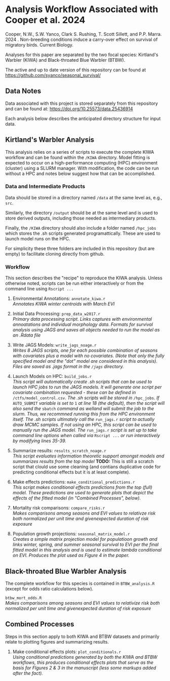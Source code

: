 # Analysis Workflow Associated with Cooper et al. 2024
Cooper, N.W., S.W. Yanco, Clark S. Rushing, T. Scott Sillett, and P.P. Marra. 2024 . Non-breeding conditions induce a carry-over effect on survival of migratory birds. Current Biology.

Analyses for this paper are separated by the two focal species:  Kirtland's Warbler (KIWA) and Black-throated Blue Warbler (BTBW).

The active and up to date version of this repository can be found at https://github.com/syanco/seasonal_survival/

## Data Notes

Data associated with this project is stored separately from this repository and can be found at: https://doi.org/10.25573/data.25436914

Each analysis below describes the anticipated directory structure for input data.


## Kirtland's Warbler Analysis

This analysis relies on a series of scripts to execute the complete KIWA workflow and can be found within the `/KIWA` directory.  Model fitting is expected to occur on a high-performance computing (HPC) environment (cluster) using a SLURM manager.  With modification, the code can be run without a HPC and notes below suggest how that can be accomplished.

### Data and Intermediate Products

Data should be stored in a directory named `/data` at the same level as, e.g., `src`. 

Similarly, the directory `/output` should be at the same level and is used to store derived outputs, including those needed as intermediary products.

Finally, the `/KIWA` directory should also include a folder named `/hpc_jobs` which stores the .sh scripts generated programattically. These are used to launch model runs on the HPC.

For simplicity these three folders are included in this repository (but are empty) to facilitate cloning directly from github.

### Workflow

This section describes the "recipe" to reproduce the KIWA analysis.  Unless otherwise noted, scripts can be run either interactively or from the command line using `Rscript ...`

1.  Environmental Annotations:  `annotate_kiwa.r`  
*Annotates KIWA winter centroids with March EVI*

2.  Initial Data Processing: `prep_data_w2017.r`  
*Primary data processing script.  Links captures with environmental annoatations and individual morphology data.  Formats for survival analysis using JAGS and saves all objects needed to run the model as an .Rdata file*

3.  Write JAGS Models: `write_jags_noage.r`  
*Writes 8 JAGS scripts, one for each possible combination of seasons with covariates plus a model with no covariates. (Note that only the fully specified model and the "dot" model are considered in this analysis).  Files are saved as .jags format in the `/jags` directory.*

4.  Launch Models on HPC: `build_jobs.r`  
*This script will automatically create .sh scripts that can be used to launch HPC jobs to run the JAGS models.  It will generate one script per covariate combination requested - these can be defined in* `/ctfs/model_control.csv`. *The .sh scripts will be stored in* `/hpc_jobs`. *If* `AUTO_SUBMIT` *variable is set to* `1` *at line 18 (the default), then the script will also send the* `sbatch` *command as welland will submit the job to the slurm.  Thus, we recommned running this from the HPC environment itself.  The .sh scripts ultimately call the* `run_jags.r` *script to actually draw MCMC samples.  If not using an HPC, this script can be used to manually run the JAGS model.  The* `run_jags.r` *script is set up to take command line options when called via* `Rscript ...` *or run interactively by modifying lines 35-39.*

5.  Summarize results: `results_scratch_noage.r`  
*This script evaluates information theoretic support amongst models and summarizes results from the top model*
**TODO:** This is still a scratch script that clould use some cleaning (and contians duplicative code for predicting conditional effects but it is at least complete).

6.  Make effects predictions: `make_conditional_predictions.r`  
*This script makes conditional effects predictions from the top (full) model.  These predictions are used to generate plots that depict the effects of the fitted model (in "Combined Processes", below).*

7. Mortality risk comparisons: `compare_risks.r`  
*Makes comparisons among seasons and EVI values to relativze risk both normalized per unit time and givenexpected duration of risk exposure*

8.  Population growth projections: `seasonal_matrix_model.r`  
*Creates a simple matrix projection model for populatioon growth and links winter, spring, and summer seasonal survival to EVI per the final fitted model in this analysis and is used to estimate lambda conditional on EVI.  Produces the plot used as Figure 4 in the paper.* 


## Black-throated Blue Warbler Analysis

The complete workflow for this species is contained in `BTBW_analysis.R` (except for odds ratio calculations below).

`btbw_mort_odds.R`  
*Makes comparisons among seasons and EVI values to relativize risk both normalized per unit time and givenexpected duration of risk exposure*



## Combined Processes
Steps in this section apply to both KIWA and BTBW datasets and primarily relate to plotting figures and summarizing results.


1.  Make conditional effects plots: `plot_conditionals.r`  
*Using conditional predictions generated by both the KIWA and BTBW workflows, this produces conditional effects plots that serve as the basis for FIgures 2 & 3 in the manuscript (less some markups added after the fact).*

